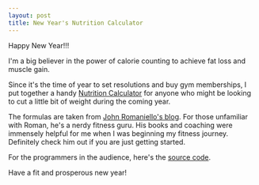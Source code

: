 ```yaml
---
layout: post
title: New Year's Nutrition Calculator
---
```


Happy New Year!!!

I'm a big believer in the power of calorie counting to achieve fat loss and muscle gain.

Since it's the time of year to set resolutions and buy gym memberships, I put together a handy [Nutrition Calculator](http://www.davidykay.com/gadgets/nutrition/) for anyone who might be looking to cut a little bit of weight during the coming year.

The formulas are taken from [John Romaniello's blog](http://romanfitnesssystems.com/articles/calorie-calculations-for-body-recompositioning/). For those unfamiliar with Roman, he's a nerdy fitness guru. His books and coaching were immensely helpful for me when I was beginning my fitness journey. Definitely check him out if you are just getting started.

For the programmers in the audience, here's the [source code](https://github.com/DavidYKay/nutrition-calculator).

Have a fit and prosperous new year!
